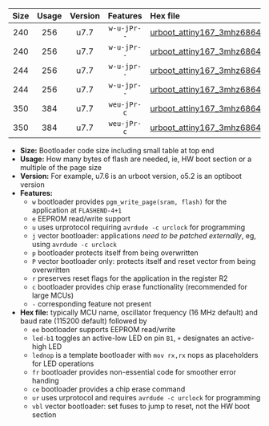 |Size|Usage|Version|Features|Hex file|
|:-:|:-:|:-:|:-:|:--|
|240|256|u7.7|`w-u-jPr--`|[urboot_attiny167_3mhz6864_19200bps_led+b1_ur_vbl.hex](https://raw.githubusercontent.com/stefanrueger/urboot.hex/main/mcus/attiny167/fcpu_3mhz6864/19200_bps/urboot_attiny167_3mhz6864_19200bps_led+b1_ur_vbl.hex)|
|240|256|u7.7|`w-u-jPr--`|[urboot_attiny167_3mhz6864_19200bps_lednop_ur_vbl.hex](https://raw.githubusercontent.com/stefanrueger/urboot.hex/main/mcus/attiny167/fcpu_3mhz6864/19200_bps/urboot_attiny167_3mhz6864_19200bps_lednop_ur_vbl.hex)|
|244|256|u7.7|`w-u-jpr--`|[urboot_attiny167_3mhz6864_19200bps_led+b1_fr_ur_vbl.hex](https://raw.githubusercontent.com/stefanrueger/urboot.hex/main/mcus/attiny167/fcpu_3mhz6864/19200_bps/urboot_attiny167_3mhz6864_19200bps_led+b1_fr_ur_vbl.hex)|
|244|256|u7.7|`w-u-jpr--`|[urboot_attiny167_3mhz6864_19200bps_lednop_fr_ur_vbl.hex](https://raw.githubusercontent.com/stefanrueger/urboot.hex/main/mcus/attiny167/fcpu_3mhz6864/19200_bps/urboot_attiny167_3mhz6864_19200bps_lednop_fr_ur_vbl.hex)|
|350|384|u7.7|`weu-jPr-c`|[urboot_attiny167_3mhz6864_19200bps_ee_led+b1_fr_ce_ur_vbl.hex](https://raw.githubusercontent.com/stefanrueger/urboot.hex/main/mcus/attiny167/fcpu_3mhz6864/19200_bps/urboot_attiny167_3mhz6864_19200bps_ee_led+b1_fr_ce_ur_vbl.hex)|
|350|384|u7.7|`weu-jPr-c`|[urboot_attiny167_3mhz6864_19200bps_ee_lednop_fr_ce_ur_vbl.hex](https://raw.githubusercontent.com/stefanrueger/urboot.hex/main/mcus/attiny167/fcpu_3mhz6864/19200_bps/urboot_attiny167_3mhz6864_19200bps_ee_lednop_fr_ce_ur_vbl.hex)|

- **Size:** Bootloader code size including small table at top end
- **Usage:** How many bytes of flash are needed, ie, HW boot section or a multiple of the page size
- **Version:** For example, u7.6 is an urboot version, o5.2 is an optiboot version
- **Features:**
  + `w` bootloader provides `pgm_write_page(sram, flash)` for the application at `FLASHEND-4+1`
  + `e` EEPROM read/write support
  + `u` uses urprotocol requiring `avrdude -c urclock` for programming
  + `j` vector bootloader: applications *need to be patched externally*, eg, using `avrdude -c urclock`
  + `p` bootloader protects itself from being overwritten
  + `P` vector bootloader only: protects itself and reset vector from being overwritten
  + `r` preserves reset flags for the application in the register R2
  + `c` bootloader provides chip erase functionality (recommended for large MCUs)
  + `-` corresponding feature not present
- **Hex file:** typically MCU name, oscillator frequency (16 MHz default) and baud rate (115200 default) followed by
  + `ee` bootloader supports EEPROM read/write
  + `led-b1` toggles an active-low LED on pin `B1`, `+` designates an active-high LED
  + `lednop` is a template bootloader with `mov rx,rx` nops as placeholders for LED operations
  + `fr` bootloader provides non-essential code for smoother error handing
  + `ce` bootloader provides a chip erase command
  + `ur` uses urprotocol and requires `avrdude -c urclock` for programming
  + `vbl` vector bootloader: set fuses to jump to reset, not the HW boot section
